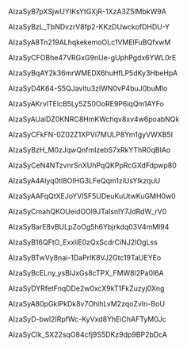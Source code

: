 AIzaSyB7pXSjwUYIKsYtGXjR-1XzA3Z5lMbkW9A

AIzaSyBzL_TbNDvzrV8fp2-KKzDUwckofDHDU-Y

AIzaSyA8Tn219ALhqkekemoOLc1VMElFuBQfxwM

AIzaSyCFOBhe47VRGxG9nUe-gUphPgdx6YWL0rE

AIzaSyBqAY2k36mrWMEDX6huHfLP5dKy3HbeHpA

AIzaSyD4K64-S5QJavltu3zIWN0vP4buJ0buMIo

AIzaSyAKrvlTElcB5Ly5ZS0OoRE9P6iqQm1AYFo

AIzaSyAUaiDZ0KNRC8HmKWchqv8xv4w6poabNQk

AIzaSyCFkFN-0Z02Z1XPVi7MULP8Ym1gyVWXB5I

AIzaSyBzH_M0zJqwQnfmIzebS7xRkYThR0qBIAo

AIzaSyCeN4NTzvnrSnXUhPqQKPpRcGXdFdpwp80

AIzaSyA4Alyq0tl8OIHG3LFeQqm1ziUsYIkzquU

AIzaSyAAFqQtXEJoYVlSF5UDeuKuUtwKuGMH0w0

AIzaSyCmahQKOUeidOOl9JTalsnlY7JdRdW_rV0

AIzaSyBarE8vBULpZoOg5h6Ybjrkdq03V4mMl94

AIzaSyB16QFtO_ExxliE0zQxScdrCiNJ2IOgLss

AIzaSyBTwVy8nai-1DaPrlK8VJ2Gtc19TaUEYEo

AIzaSyBcELny_ysBIJxGs8cTPX_FMW8l2Pa0l6A

AIzaSyDYRfetFnqDDe2w0xcX9kT1FkZuzyj0Xng

AIzaSyA80pGkIPkDk8v7OhihLvM2zqoZvIn-BoU

AIzaSyD-bwl2IRpfWc-KyVxd8YhEiChAFTyM0Jc

AIzaSyCIk_SX22sqO84cfj9S5DKz9dp9BP2bDcA
